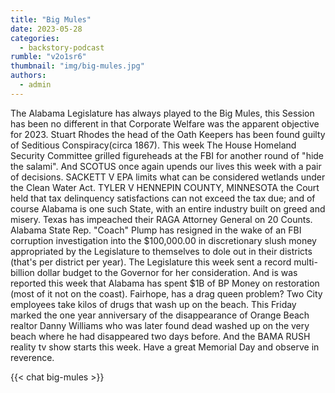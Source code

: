 ```yaml
---
title: "Big Mules"
date: 2023-05-28
categories: 
  - backstory-podcast
rumble: "v2o1sr6"
thumbnail: "img/big-mules.jpg"
authors: 
  - admin
---
```


The Alabama Legislature has always played to the Big Mules, this Session has been no different in that Corporate Welfare was the apparent objective for 2023. Stuart Rhodes the head of the Oath Keepers has been found guilty of Seditious Conspiracy(circa 1867). This week The House Homeland Security Committee grilled figureheads at the FBI for another round of "hide the salami". And SCOTUS once again upends our lives this week with a pair of decisions. SACKETT V EPA limits what can be considered wetlands under the Clean Water Act. TYLER V HENNEPIN COUNTY, MINNESOTA the Court held that tax delinquency satisfactions can not exceed the tax due; and of course Alabama is one such State, with an entire industry built on greed and misery. Texas has impeached their RAGA Attorney General on 20 Counts. Alabama State Rep. "Coach" Plump has resigned in the wake of an FBI corruption investigation into the $100,000.00 in discretionary slush money appropriated by the Legislature to themselves to dole out in their districts (that's per district per year). The Legislature this week sent a record multi-billion dollar budget to the Governor for her consideration. And is was reported this week that Alabama has spent $1B of BP Money on restoration (most of it not on the coast). Fairhope, has a drag queen problem? Two City employees take kilos of drugs that wash up on the beach. This Friday marked the one year anniversary of the disappearance of Orange Beach realtor Danny Williams who was later found dead washed up on the very beach where he had disappeared two days before. And the BAMA RUSH reality tv show starts this week. Have a great Memorial Day and observe in reverence.

{{< chat big-mules >}}